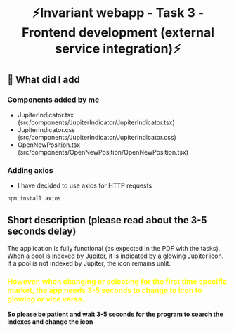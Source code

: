 <div align="center">
    <h1>⚡Invariant webapp - Task 3 - Frontend development (external service integration)⚡</h1>
</div>

## 🔨 What did I add

### Components added by me

- JupiterIndicator.tsx (src/components/JupiterIndicator/JupiterIndicator.tsx)
- JupiterIndicator.css (src/components/JupiterIndicator/JupiterIndicator.css)
- OpenNewPosition.tsx (src/components/OpenNewPosition/OpenNewPosition.tsx)

### Adding axios

- I have decided to use axios for HTTP requests

```bash
npm install axios
```

<h2>Short description (please read about the 3-5 seconds delay)</h2>
<p>The application is fully functional (as expected in the PDF with the tasks). When a pool is indexed by Jupiter, it is indicated by a glowing Jupiter icon. If a pool is not indexed by Jupiter, the icon remains unlit.</p>
<h3><span style="color:yellow">However, when changing or selecting for the first time specific market, the app needs 3-5 seconds to change to icon to glowing or vice versa.</span></h3>
<b>So please be patient and wait 3-5 seconds for the program to search the indexes and change the icon<b>
